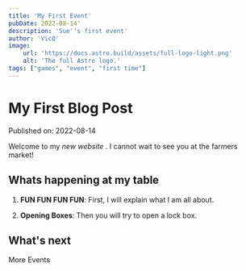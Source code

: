 ```yaml
---
title: 'My First Event'
pubDate: 2022-08-14'
description: 'Sue''s first event'
author: 'VicQ'
image:
    url: 'https://docs.astro.build/assets/full-logo-light.png'
    alt: 'The full Astro logo.'
tags: ["games", "event", "first time"]
---
```


# My First Blog Post

Published on: 2022-08-14

Welcome to my _new website_ . I cannot wait to see you at the farmers market!

## Whats happening at my table

1. **FUN FUN FUN FUN**: First, I will explain what I am all about.

2. **Opening Boxes**: Then you will try to open a lock box.

## What's next

More Events